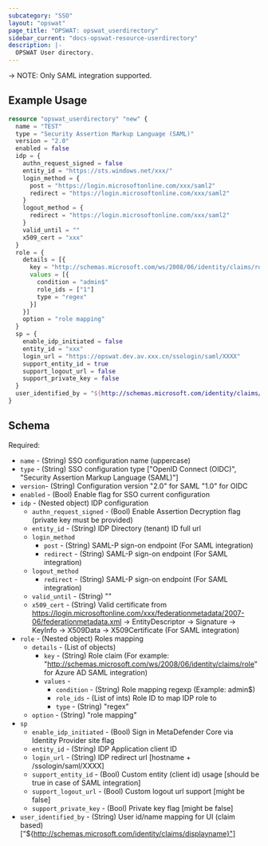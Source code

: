 ```yaml
---
subcategory: "SSO"
layout: "opswat"
page_title: "OPSWAT: opswat_userdirectory"
sidebar_current: "docs-opswat-resource-userdirectory"
description: |-
  OPSWAT User directory.
---
```


-> NOTE: Only SAML integration supported.

## Example Usage

```terraform
resource "opswat_userdirectory" "new" {
  name = "TEST"
  type = "Security Assertion Markup Language (SAML)"
  version = "2.0"
  enabled = false
  idp = {
    authn_request_signed = false
    entity_id = "https://sts.windows.net/xxx/"
    login_method = {
      post = "https://login.microsoftonline.com/xxx/saml2"
      redirect = "https://login.microsoftonline.com/xxx/saml2"
    }
    logout_method = {
      redirect = "https://login.microsoftonline.com/xxx/saml2"
    }
    valid_until = ""
    x509_cert = "xxx"
  }
  role = {
    details = [{
      key = "http://schemas.microsoft.com/ws/2008/06/identity/claims/role"
      values = [{
        condition = "admin$"
        role_ids = ["1"]
        type = "regex"
      }]
    }]
    option = "role mapping"
  }
  sp = {
    enable_idp_initiated = false
    entity_id = "xxx"
    login_url = "https://opswat.dev.av.xxx.cn/ssologin/saml/XXXX"
    support_entity_id = true
    support_logout_url = false
    support_private_key = false
  }
  user_identified_by = "${http://schemas.microsoft.com/identity/claims/displayname}"
}
```

## Schema
Required:  
- `name` - (String) SSO configuration name (uppercase)
- `type` - (String) SSO configuration type ["OpenID Connect (OIDC)", "Security Assertion Markup Language (SAML)"]
- `version`- (String) Configuration version "2.0" for SAML "1.0" for OIDC
- `enabled` - (Bool) Enable flag for SSO current configuration
- `idp` - (Nested object) IDP configuration
    - `authn_request_signed` - (Bool) Enable Assertion Decryption flag (private key must be provided)
    - `entity_id` - (String) IDP Directory (tenant) ID full url
    - `login_method`
        - `post` - (String) SAML-P sign-on endpoint (For SAML integration)
        - `redirect` - (String) SAML-P sign-on endpoint (For SAML integration)
    - `logout_method`
        - `redirect` - (String) SAML-P sign-on endpoint (For SAML integration)
    - `valid_until` - (String) ""
    - `x509_cert` - (String) Valid certificate from https://login.microsoftonline.com/xxx/federationmetadata/2007-06/federationmetadata.xml -> EntityDescriptor -> Signature -> KeyInfo -> X509Data -> X509Certificate (For SAML integration)
- `role` - (Nested object) Roles mapping
    - `details` - (List of objects)
        - `key` - (String) Role claim (For example: "http://schemas.microsoft.com/ws/2008/06/identity/claims/role" for Azure AD SAML integration)
        - `values` -
            - `condition` - (String) Role mapping regexp (Example: admin$)
            - `role_ids` - (List of ints) Role ID to map IDP role to
            - `type` - (String) "regex"
    - `option` - (String) "role mapping"
- `sp`
    - `enable_idp_initiated` - (Bool) Sign in MetaDefender Core via Identity Provider site flag
    - `entity_id` - (String) IDP Application client ID
    - `login_url` - (String) IDP redirect url [hostname + /ssologin/saml/XXXX]
    - `support_entity_id` - (Bool) Custom entity (client id) usage [should be true in case of SAML integration]
    - `support_logout_url` - (Bool) Custom logout url support [might be false]
    - `support_private_key` - (Bool) Private key flag [might be false]
- `user_identified_by` - (String) User id/name mapping for UI (claim based) ["${http://schemas.microsoft.com/identity/claims/displayname}"]